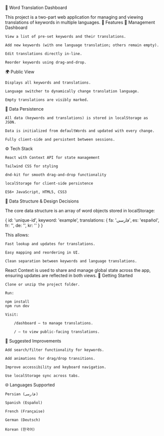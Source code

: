 📘 Word Translation Dashboard

This project is a two-part web application for managing and viewing translations of keywords in multiple languages.
🔧 Features
🧠 Management Dashboard

    View a list of pre-set keywords and their translations.

    Add new keywords (with one language translation; others remain empty).

    Edit translations directly in-line.

    Reorder keywords using drag-and-drop.

🌍 Public View

    Displays all keywords and translations.

    Language switcher to dynamically change translation language.

    Empty translations are visibly marked.

💾 Data Persistence

    All data (keywords and translations) is stored in localStorage as JSON.

    Data is initialized from defaultWords and updated with every change.

    Fully client-side and persistent between sessions.

⚙️ Tech Stack

    React with Context API for state management

    Tailwind CSS for styling

    dnd-kit for smooth drag-and-drop functionality

    localStorage for client-side persistence

    ES6+ JavaScript, HTML5, CSS3

📐 Data Structure & Design Decisions

The core data structure is an array of word objects stored in localStorage:

{
id: 'unique-id',
keyword: 'example',
translations: {
fa: 'فارسی',
es: 'español',
fr: '',
de: '',
kr: ''
}
}

This allows:

    Fast lookup and updates for translations.

    Easy mapping and reordering in UI.

    Clean separation between keywords and language translations.

React Context is used to share and manage global state across the app, ensuring updates are reflected in both views.
🚀 Getting Started

    Clone or unzip the project folder.

    Run:

    npm install
    npm run dev

    Visit:

        /dashboard – to manage translations.

        / – to view public-facing translations.

🧪 Suggested Improvements

    Add search/filter functionality for keywords.

    Add animations for drag/drop transitions.

    Improve accessibility and keyboard navigation.

    Use localStorage sync across tabs.

🌐 Languages Supported

    Persian (فارسی)

    Spanish (Español)

    French (Française)

    German (Deutsch)

    Korean (한국어)
